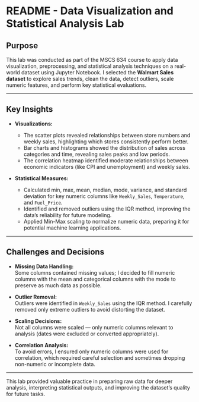 # README - Data Visualization and Statistical Analysis Lab

## Purpose

This lab was conducted as part of the MSCS 634 course to apply data visualization, preprocessing, and statistical analysis techniques on a real-world dataset using Jupyter Notebook. I selected the **Walmart Sales dataset** to explore sales trends, clean the data, detect outliers, scale numeric features, and perform key statistical evaluations.

---

## Key Insights

- **Visualizations:**
  - The scatter plots revealed relationships between store numbers and weekly sales, highlighting which stores consistently perform better.
  - Bar charts and histograms showed the distribution of sales across categories and time, revealing sales peaks and low periods.
  - The correlation heatmap identified moderate relationships between economic indicators (like CPI and unemployment) and weekly sales.

- **Statistical Measures:**
  - Calculated min, max, mean, median, mode, variance, and standard deviation for key numeric columns like `Weekly_Sales`, `Temperature`, and `Fuel_Price`.
  - Identified and removed outliers using the IQR method, improving the data’s reliability for future modeling.
  - Applied Min-Max scaling to normalize numeric data, preparing it for potential machine learning applications.

---

## Challenges and Decisions

- **Missing Data Handling:**  
  Some columns contained missing values; I decided to fill numeric columns with the mean and categorical columns with the mode to preserve as much data as possible.

- **Outlier Removal:**  
  Outliers were identified in `Weekly_Sales` using the IQR method. I carefully removed only extreme outliers to avoid distorting the dataset.

- **Scaling Decisions:**  
  Not all columns were scaled — only numeric columns relevant to analysis (dates were excluded or converted appropriately).

- **Correlation Analysis:**  
  To avoid errors, I ensured only numeric columns were used for correlation, which required careful selection and sometimes dropping non-numeric or incomplete data.

---

This lab provided valuable practice in preparing raw data for deeper analysis, interpreting statistical outputs, and improving the dataset’s quality for future tasks.
